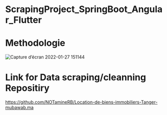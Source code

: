 # ScrapingProject_SpringBoot_Angular_Flutter
# Methodologie


![Capture d’écran 2022-01-27 151144](https://user-images.githubusercontent.com/75049625/151441424-8e518738-3ff4-4d7b-9d08-aafcf3f02d2d.png)


# Link for Data scraping/cleanning Repositiry

https://github.com/NOTamineRB/Location-de-biens-immobiliers-Tanger-mubawab.ma
